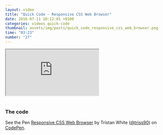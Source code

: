 ```yaml
---
layout: video
title: "Quick Code - Responsive CSS Web Browser"
date: 2016-07-11 10:12:01 +0100
categories: videos quick-code
thumbnail: assets/img/posts/quick_code_responsive_css_web_browser.png
time: "03:23"
number: "27"
---
```


<div class="responsive-video">
   <iframe src="https://www.youtube.com/embed/Xw0beqmzhzQ"></iframe>
</div>

<br>

### The code

<p data-height="300" data-theme-id="16012" data-slug-hash="vGdggN" data-default-tab="result" data-user="triss90" data-embed-version="2" class="codepen">See the Pen <a href="http://codepen.io/triss90/pen/vGdggN/">Responsive CSS Web Browser</a> by Tristan  White (<a href="http://codepen.io/triss90">@triss90</a>) on <a href="http://codepen.io">CodePen</a>.</p>
<script async src="//assets.codepen.io/assets/embed/ei.js"></script>
